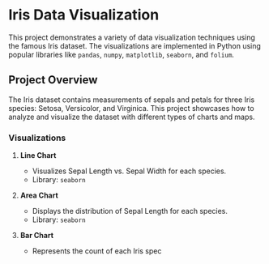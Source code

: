 # Iris Data Visualization

This project demonstrates a variety of data visualization techniques using the famous Iris dataset. The visualizations are implemented in Python using popular libraries like `pandas`, `numpy`, `matplotlib`, `seaborn`, and `folium`.

## Project Overview

The Iris dataset contains measurements of sepals and petals for three Iris species: Setosa, Versicolor, and Virginica. This project showcases how to analyze and visualize the dataset with different types of charts and maps.

### Visualizations

1. **Line Chart**  
   - Visualizes Sepal Length vs. Sepal Width for each species.
   - Library: `seaborn`

2. **Area Chart**  
   - Displays the distribution of Sepal Length for each species.
   - Library: `seaborn`

3. **Bar Chart**  
   - Represents the count of each Iris spec

